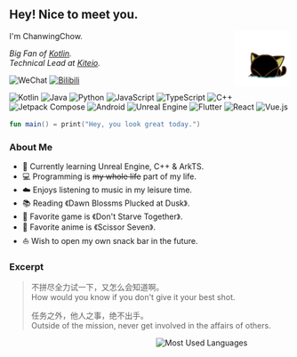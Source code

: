## Hey! Nice to meet you.

<!-- 右侧 gif -->
<img align="right" src="LuoXiaohei.gif" alt="gif">

I'm ChanwingChow.

<!-- 描述 -->
*Big Fan of [Kotlin](https://kotlinlang.org).*\
*Technical Lead at [Kiteio](https://kiteio.github.io).*

<!-- 联系方式 -->
![WeChat](https://img.shields.io/badge/chanwingchow-black?logo=wechat)
[![Bilibili](https://img.shields.io/badge/ChanwingChow-black?logo=bilibili)](https://space.bilibili.com/2029190948)

<!-- 计算机语言、框架 -->
![Kotlin](https://img.shields.io/badge/Kotlin-black?logo=kotlin)
![Java](https://img.shields.io/badge/Java-black)
![Python](https://img.shields.io/badge/Python-black?logo=python)
![JavaScript](https://img.shields.io/badge/JavaScript-black?logo=javascript)
![TypeScript](https://img.shields.io/badge/TypeScript-black?logo=typescript)
![C++](https://img.shields.io/badge/C++-black?logo=cplusplus)\
![Jetpack Compose](https://img.shields.io/badge/Jetpack%20Compose-black?logo=jetpackcompose)
![Android](https://img.shields.io/badge/Android-black?logo=android)
![Unreal Engine](https://img.shields.io/badge/Unreal%20Engine-black?logo=unrealengine)
![Flutter](https://img.shields.io/badge/Flutter-black?logo=flutter)
![React](https://img.shields.io/badge/React-black?logo=react)
![Vue.js](https://img.shields.io/badge/Vue.js-black?logo=vuedotjs)

<!-- Kotlin Hello World -->

```kotlin
fun main() = print("Hey, you look great today.")
```

### About Me

- 🌱 Currently learning Unreal Engine, C++ & ArkTS.
- 💻 Programming is ~~my whole life~~ part of my life.
- ☁️ Enjoys listening to music in my leisure time.
- 📚 Reading 《Dawn Blossms Plucked at Dusk》.
- 🧸 Favorite game is 《Don't Starve Together》.
- 🌈 Favorite anime is 《Scissor Seven》.
- ⛵ Wish to open my own snack bar in the future.

### Excerpt

> 不拼尽全力试一下，又怎么会知道啊。\
> How would you know if you don't give it your best shot.
>
> 任务之外，他人之事，绝不出手。\
> Outside of the mission, never get involved in the affairs of others.

<!-- 常用计算机语言统计 -->
<img align="right" src="https://github-readme-stats.vercel.app/api/top-langs/?username=chanwingchow&layout=compact&theme=swift&hide_border=true" width="240" alt="Most Used Languages" />